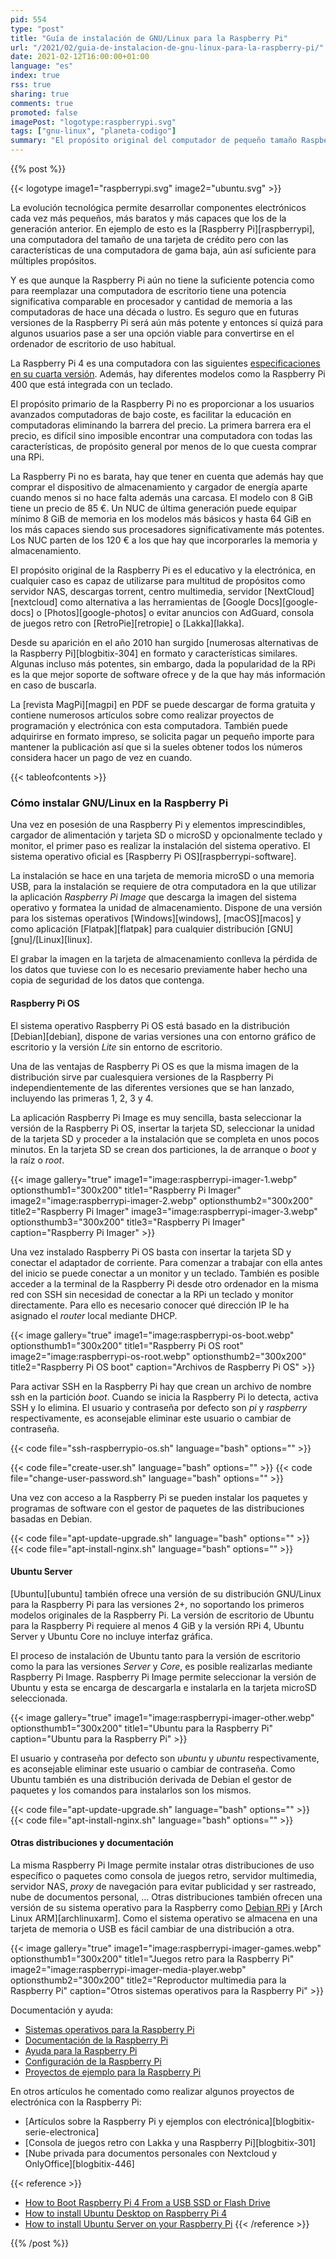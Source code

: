 ```yaml
---
pid: 554
type: "post"
title: "Guía de instalación de GNU/Linux para la Raspberry Pi"
url: "/2021/02/guia-de-instalacion-de-gnu-linux-para-la-raspberry-pi/"
date: 2021-02-12T16:00:00+01:00
language: "es"
index: true
rss: true
sharing: true
comments: true
promoted: false
imagePost: "logotype:raspberrypi.svg"
tags: ["gnu-linux", "planeta-codigo"]
summary: "El propósito original del computador de pequeño tamaño Raspberry Pi es el educativo y aprendizaje de progamación e introducción a la  electrónica, sin embargo, debido a su bajo coste y ser una computador de propósito general es utilizado con otros múltiples propósitos. El primer paso para empezar a usar una Raspberry Pi es instalarle un sistema operativo, dos opciones son el ofrecido por la fundación de la Raspberry Pi o la versión ofrecida por Ubuntu."
---
```


{{% post %}}

{{< logotype image1="raspberrypi.svg" image2="ubuntu.svg" >}}

La evolución tecnológica permite desarrollar componentes electrónicos cada vez más pequeños, más baratos y más capaces que los de la generación anterior. En ejemplo de esto es la [Raspberry Pi][raspberrypi], una computadora del tamaño de una tarjeta de crédito pero con las características de una computadora de gama baja, aún así suficiente para múltiples propósitos.

Y es que aunque la Raspberry Pi aún no tiene la suficiente potencia como para reemplazar una computadora de escritorio tiene una potencia significativa comparable en procesador y cantidad de memoria a las computadoras de hace una década o lustro. Es seguro que en futuras versiones de la Raspberry Pi será aún más potente y entonces sí quizá para algunos usuarios pase a ser una opción viable para convertirse en el ordenador de escritorio de uso habitual.

La Raspberry Pi 4 es una computadora con las siguientes [especificaciones en su cuarta versión](https://www.raspberrypi.org/products/raspberry-pi-4-model-b/specifications/). Además, hay diferentes modelos como la Raspberry Pi 400 que está integrada con un teclado.

El propósito primario de la Raspberry Pi no es proporcionar a los usuarios avanzados computadoras de bajo coste, es facilitar la educación en computadoras eliminando la barrera del precio. La primera barrera era el precio, es difícil sino imposible encontrar una computadora con todas las características, de propósito general por menos de lo que cuesta comprar una RPi.

La Raspberry Pi no es barata, hay que tener en cuenta que además hay que comprar el dispositivo de almacenamiento y cargador de energía aparte cuando menos si no hace falta además una carcasa. El modelo con 8 GiB tiene un precio de 85 €. Un NUC de última generación puede equipar mínimo 8 GiB de memoria en los modelos más básicos y hasta 64 GiB en los más capaces siendo sus procesadores significativamente más potentes. Los NUC parten de los 120 € a los que hay que incorporarles la memoria y almacenamiento.

El propósito original de la Raspberry Pi es el educativo y la electrónica, en cualquier caso es capaz de utilizarse para multitud de propósitos como servidor NAS, descargas torrent, centro multimedia, servidor [NextCloud][nextcloud] como alternativa a las herramientas de [Google Docs][google-docs] o [Photos][google-photos] o evitar anuncios con AdGuard, consola de juegos retro con [RetroPie][retropie] o [Lakka][lakka].

Desde su aparición en el año 2010 han surgido [numerosas alternativas de la Raspberry Pi][blogbitix-304] en formato y características similares. Algunas incluso más potentes, sin embargo, dada la popularidad de la RPi es la que mejor soporte de software ofrece y de la que hay más información en caso de buscarla.

La [revista MagPi][magpi] en PDF se puede descargar de forma gratuita y contiene numerosos artículos sobre como realizar proyectos de programación y electrónica con esta computadora. También puede adquirirse en formato impreso, se solicita pagar un pequeño importe  para mantener la publicación así que si la sueles obtener todos los números considera hacer un pago de vez en cuando.

{{< tableofcontents >}}

### Cómo instalar GNU/Linux en la Raspberry Pi

Una vez en posesión de una Raspberry Pi y elementos imprescindibles, cargador de alimentación y tarjeta SD o microSD y opcionalmente teclado y monitor, el primer paso es realizar la instalación del sistema operativo. El sistema operativo oficial es [Raspberry Pi OS][raspberrypi-software].

La instalación se hace en una tarjeta de memoria microSD o una memoria USB, para la instalación se requiere de otra computadora en la que utilizar la aplicación _Raspberry Pi Image_ que descarga la imagen del sistema operativo y formatea la unidad de almacenamiento. Dispone de una versión para los sistemas operativos [Windows][windows], [macOS][macos] y como aplicación [Flatpak][flatpak] para cualquier distribución [GNU][gnu]/[Linux][linux].

El grabar la imagen en la tarjeta de almacenamiento conlleva la pérdida de los datos que tuviese con lo es necesario previamente haber hecho una copia de seguridad de los datos que contenga.

#### Raspberry Pi OS

El sistema operativo Raspberry Pi OS está basado en la distribución [Debian][debian], dispone de varias versiones una con entorno gráfico de escritorio y la versión _Lite_ sin entorno de escritorio.

Una de las ventajas de Raspberry Pi OS es que la misma imagen de la distribución sirve par cualesquiera versiones de la Raspberry Pi independientemente de las diferentes versiones que se han lanzado, incluyendo las primeras 1, 2, 3 y 4.

La aplicación Raspberry Pi Image es muy sencilla, basta seleccionar la versión de la Raspberry Pi OS, insertar la tarjeta SD, seleccionar la unidad de la tarjeta SD y proceder a la instalación que se completa en unos pocos minutos. En la tarjeta SD se crean dos particiones, la de arranque o _boot_ y la raíz o _root_.

{{< image
    gallery="true"
    image1="image:raspberrypi-imager-1.webp" optionsthumb1="300x200" title1="Raspberry Pi Imager"
    image2="image:raspberrypi-imager-2.webp" optionsthumb2="300x200" title2="Raspberry Pi Imager"
    image3="image:raspberrypi-imager-3.webp" optionsthumb3="300x200" title3="Raspberry Pi Imager"
    caption="Raspberry Pi Imager" >}}

Una vez instalado Raspberry Pi OS basta con insertar la tarjeta SD y conectar el adaptador de corriente. Para comenzar a trabajar con ella antes del inicio se puede conectar a un monitor y un teclado. También es posible acceder a la terminal de la Raspberry Pi desde otro ordenador en la misma red con SSH sin necesidad de conectar a la RPi un teclado y monitor directamente. Para ello es necesario conocer qué dirección IP le ha asignado el _router_ local mediante DHCP.

{{< image
    gallery="true"
    image1="image:raspberrypi-os-boot.webp" optionsthumb1="300x200" title1="Raspberry Pi OS root"
    image2="image:raspberrypi-os-root.webp" optionsthumb2="300x200" title2="Raspberry Pi OS boot"
    caption="Archivos de Raspberry Pi OS" >}}

Para activar SSH en la Raspberry Pi hay que crean un archivo de nombre ssh en la partición _boot_. Cuando se inicia la Raspberry Pi lo detecta, activa SSH y lo elimina. El usuario y contraseña por defecto son _pi_ y _raspberry_ respectivamente, es aconsejable eliminar este usuario o cambiar de contraseña.

{{< code file="ssh-raspberrypio-os.sh" language="bash" options="" >}}

{{< code file="create-user.sh" language="bash" options="" >}}
{{< code file="change-user-password.sh" language="bash" options="" >}}

Una vez con acceso a la Raspberry Pi se pueden instalar los paquetes y programas de software con el gestor de paquetes de las distribuciones basadas en Debian.

{{< code file="apt-update-upgrade.sh" language="bash" options="" >}}
{{< code file="apt-install-nginx.sh" language="bash" options="" >}}

#### Ubuntu Server

[Ubuntu][ubuntu] también ofrece una versión de su distribución GNU/Linux para la Raspberry Pi para las versiones 2+, no soportando los primeros modelos originales de la Raspberry Pi. La versión de escritorio de Ubuntu para la Raspberry Pi requiere al menos 4 GiB y la versión RPi 4, Ubuntu Server y Ubuntu Core no incluye interfaz gráfica.

El proceso de instalación de Ubuntu tanto para la versión de escritorio como la para las versiones _Server_ y _Core_, es posible realizarlas mediante Raspberry Pi Image. Raspberry Pi Image permite seleccionar la versión de Ubuntu y esta se encarga de descargarla e instalarla en la tarjeta microSD seleccionada.

{{< image
    gallery="true"
    image1="image:raspberrypi-imager-other.webp" optionsthumb1="300x200" title1="Ubuntu para la Raspberry Pi"
    caption="Ubuntu para la Raspberry Pi" >}}

El usuario y contraseña por defecto son _ubuntu_ y _ubuntu_ respectivamente, es aconsejable eliminar este usuario o cambiar de contraseña. Como Ubuntu también es una distribución derivada de Debian el gestor de paquetes y los comandos para instalarlos son los mismos.

{{< code file="apt-update-upgrade.sh" language="bash" options="" >}}
{{< code file="apt-install-nginx.sh" language="bash" options="" >}}

#### Otras distribuciones y documentación

La misma Raspberry Pi Image permite instalar otras distribuciones de uso específico o paquetes como consola de juegos retro, servidor multimedia, servidor NAS, _proxy_ de navegación para evitar publicidad y ser rastreado, nube de documentos personal, ... Otras distribuciones también ofrecen una versión de su sistema operativo para la Raspberry como [Debian RPi](https://wiki.debian.org/RaspberryPi) y [Arch Linux ARM][archlinuxarm]. Como el sistema operativo se almacena en una tarjeta de memoria o USB es fácil cambiar de una distribución a otra.

{{< image
    gallery="true"
    image1="image:raspberrypi-imager-games.webp" optionsthumb1="300x200" title1="Juegos retro para la Raspberry Pi"
    image2="image:raspberrypi-imager-media-player.webp" optionsthumb2="300x200" title2="Reproductor multimedia para la Raspberry Pi"
    caption="Otros sistemas operativos para la Raspberry Pi" >}}

Documentación y ayuda:

* [Sistemas operativos para la Raspberry Pi](https://www.raspberrypi.org/software/operating-systems/)
* [Documentación de la Raspberry Pi](https://www.raspberrypi.org/documentation/)
* [Ayuda para la Raspberry Pi](https://www.raspberrypi.org/help/)
* [Configuración de la Raspberry Pi](https://projects.raspberrypi.org/en/projects/raspberry-pi-setting-up)
* [Proyectos de ejemplo para la Raspberry Pi](https://projects.raspberrypi.org/en/projects)

En otros artículos he comentado como realizar algunos proyectos de electrónica con la Raspberry Pi:

* [Artículos sobre la Raspberry Pi y ejemplos con electrónica][blogbitix-serie-electronica]
* [Consola de juegos retro con Lakka y una Raspberry Pi][blogbitix-301]
* [Nube privada para documentos personales con Nextcloud y OnlyOffice][blogbitix-446]

{{< reference >}}
* [How to Boot Raspberry Pi 4 From a USB SSD or Flash Drive](https://www.tomshardware.com/how-to/boot-raspberry-pi-4-usb)
* [How to install Ubuntu Desktop on Raspberry Pi 4](https://ubuntu.com/tutorials/how-to-install-ubuntu-desktop-on-raspberry-pi-4#1-overview)
* [How to install Ubuntu Server on your Raspberry Pi](https://ubuntu.com/tutorials/how-to-install-ubuntu-on-your-raspberry-pi#1-overview)
{{< /reference >}}

{{% /post %}}
